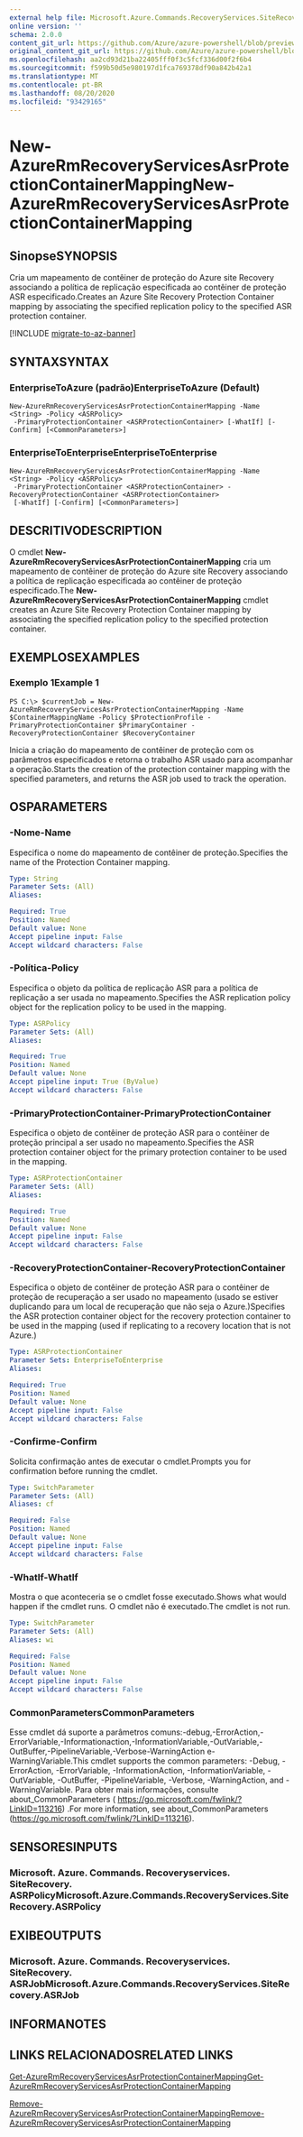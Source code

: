 ```yaml
---
external help file: Microsoft.Azure.Commands.RecoveryServices.SiteRecovery.dll-Help.xml
online version: ''
schema: 2.0.0
content_git_url: https://github.com/Azure/azure-powershell/blob/preview/src/ResourceManager/RecoveryServices.SiteRecovery/Commands.RecoveryServices.SiteRecovery/help/New-AzureRmRecoveryServicesAsrProtectionContainerMapping.md
original_content_git_url: https://github.com/Azure/azure-powershell/blob/preview/src/ResourceManager/RecoveryServices.SiteRecovery/Commands.RecoveryServices.SiteRecovery/help/New-AzureRmRecoveryServicesAsrProtectionContainerMapping.md
ms.openlocfilehash: aa2cd93d21ba22405fff0f3c5fcf336d00f2f6b4
ms.sourcegitcommit: f599b50d5e980197d1fca769378df90a842b42a1
ms.translationtype: MT
ms.contentlocale: pt-BR
ms.lasthandoff: 08/20/2020
ms.locfileid: "93429165"
---
```

# <span data-ttu-id="55f6a-101">New-AzureRmRecoveryServicesAsrProtectionContainerMapping</span><span class="sxs-lookup"><span data-stu-id="55f6a-101">New-AzureRmRecoveryServicesAsrProtectionContainerMapping</span></span>

## <span data-ttu-id="55f6a-102">Sinopse</span><span class="sxs-lookup"><span data-stu-id="55f6a-102">SYNOPSIS</span></span>
<span data-ttu-id="55f6a-103">Cria um mapeamento de contêiner de proteção do Azure site Recovery associando a política de replicação especificada ao contêiner de proteção ASR especificado.</span><span class="sxs-lookup"><span data-stu-id="55f6a-103">Creates an Azure Site Recovery Protection Container mapping by associating the specified replication policy to the specified ASR protection container.</span></span>

[!INCLUDE [migrate-to-az-banner](../../includes/migrate-to-az-banner.md)]

## <span data-ttu-id="55f6a-104">SYNTAX</span><span class="sxs-lookup"><span data-stu-id="55f6a-104">SYNTAX</span></span>

### <span data-ttu-id="55f6a-105">EnterpriseToAzure (padrão)</span><span class="sxs-lookup"><span data-stu-id="55f6a-105">EnterpriseToAzure (Default)</span></span>
```
New-AzureRmRecoveryServicesAsrProtectionContainerMapping -Name <String> -Policy <ASRPolicy>
 -PrimaryProtectionContainer <ASRProtectionContainer> [-WhatIf] [-Confirm] [<CommonParameters>]
```

### <span data-ttu-id="55f6a-106">EnterpriseToEnterprise</span><span class="sxs-lookup"><span data-stu-id="55f6a-106">EnterpriseToEnterprise</span></span>
```
New-AzureRmRecoveryServicesAsrProtectionContainerMapping -Name <String> -Policy <ASRPolicy>
 -PrimaryProtectionContainer <ASRProtectionContainer> -RecoveryProtectionContainer <ASRProtectionContainer>
 [-WhatIf] [-Confirm] [<CommonParameters>]
```

## <span data-ttu-id="55f6a-107">DESCRITIVO</span><span class="sxs-lookup"><span data-stu-id="55f6a-107">DESCRIPTION</span></span>
<span data-ttu-id="55f6a-108">O cmdlet **New-AzureRmRecoveryServicesAsrProtectionContainerMapping** cria um mapeamento de contêiner de proteção do Azure site Recovery associando a política de replicação especificada ao contêiner de proteção especificado.</span><span class="sxs-lookup"><span data-stu-id="55f6a-108">The **New-AzureRmRecoveryServicesAsrProtectionContainerMapping** cmdlet creates an Azure Site Recovery Protection Container mapping by associating the specified replication policy to the specified protection container.</span></span>

## <span data-ttu-id="55f6a-109">EXEMPLOS</span><span class="sxs-lookup"><span data-stu-id="55f6a-109">EXAMPLES</span></span>

### <span data-ttu-id="55f6a-110">Exemplo 1</span><span class="sxs-lookup"><span data-stu-id="55f6a-110">Example 1</span></span>
```
PS C:\> $currentJob = New-AzureRmRecoveryServicesAsrProtectionContainerMapping -Name $ContainerMappingName -Policy $ProtectionProfile -PrimaryProtectionContainer $PrimaryContainer -RecoveryProtectionContainer $RecoveryContainer
```

<span data-ttu-id="55f6a-111">Inicia a criação do mapeamento de contêiner de proteção com os parâmetros especificados e retorna o trabalho ASR usado para acompanhar a operação.</span><span class="sxs-lookup"><span data-stu-id="55f6a-111">Starts the creation of the protection container mapping with the specified parameters, and returns the ASR job used to track the operation.</span></span>

## <span data-ttu-id="55f6a-112">OS</span><span class="sxs-lookup"><span data-stu-id="55f6a-112">PARAMETERS</span></span>

### <span data-ttu-id="55f6a-113">-Nome</span><span class="sxs-lookup"><span data-stu-id="55f6a-113">-Name</span></span>
<span data-ttu-id="55f6a-114">Especifica o nome do mapeamento de contêiner de proteção.</span><span class="sxs-lookup"><span data-stu-id="55f6a-114">Specifies the name of the Protection Container mapping.</span></span>

```yaml
Type: String
Parameter Sets: (All)
Aliases: 

Required: True
Position: Named
Default value: None
Accept pipeline input: False
Accept wildcard characters: False
```

### <span data-ttu-id="55f6a-115">-Política</span><span class="sxs-lookup"><span data-stu-id="55f6a-115">-Policy</span></span>
<span data-ttu-id="55f6a-116">Especifica o objeto da política de replicação ASR para a política de replicação a ser usada no mapeamento.</span><span class="sxs-lookup"><span data-stu-id="55f6a-116">Specifies the ASR replication policy object for the replication policy to be used in the mapping.</span></span>

```yaml
Type: ASRPolicy
Parameter Sets: (All)
Aliases: 

Required: True
Position: Named
Default value: None
Accept pipeline input: True (ByValue)
Accept wildcard characters: False
```

### <span data-ttu-id="55f6a-117">-PrimaryProtectionContainer</span><span class="sxs-lookup"><span data-stu-id="55f6a-117">-PrimaryProtectionContainer</span></span>
<span data-ttu-id="55f6a-118">Especifica o objeto de contêiner de proteção ASR para o contêiner de proteção principal a ser usado no mapeamento.</span><span class="sxs-lookup"><span data-stu-id="55f6a-118">Specifies the ASR protection container object for the  primary protection container to be used in the mapping.</span></span>

```yaml
Type: ASRProtectionContainer
Parameter Sets: (All)
Aliases: 

Required: True
Position: Named
Default value: None
Accept pipeline input: False
Accept wildcard characters: False
```

### <span data-ttu-id="55f6a-119">-RecoveryProtectionContainer</span><span class="sxs-lookup"><span data-stu-id="55f6a-119">-RecoveryProtectionContainer</span></span>
<span data-ttu-id="55f6a-120">Especifica o objeto de contêiner de proteção ASR para o contêiner de proteção de recuperação a ser usado no mapeamento (usado se estiver duplicando para um local de recuperação que não seja o Azure.)</span><span class="sxs-lookup"><span data-stu-id="55f6a-120">Specifies the ASR protection container object for the  recovery protection container to be used in the mapping (used if replicating to a recovery location that is not Azure.)</span></span>

```yaml
Type: ASRProtectionContainer
Parameter Sets: EnterpriseToEnterprise
Aliases: 

Required: True
Position: Named
Default value: None
Accept pipeline input: False
Accept wildcard characters: False
```

### <span data-ttu-id="55f6a-121">-Confirme</span><span class="sxs-lookup"><span data-stu-id="55f6a-121">-Confirm</span></span>
<span data-ttu-id="55f6a-122">Solicita confirmação antes de executar o cmdlet.</span><span class="sxs-lookup"><span data-stu-id="55f6a-122">Prompts you for confirmation before running the cmdlet.</span></span>

```yaml
Type: SwitchParameter
Parameter Sets: (All)
Aliases: cf

Required: False
Position: Named
Default value: None
Accept pipeline input: False
Accept wildcard characters: False
```

### <span data-ttu-id="55f6a-123">-WhatIf</span><span class="sxs-lookup"><span data-stu-id="55f6a-123">-WhatIf</span></span>
<span data-ttu-id="55f6a-124">Mostra o que aconteceria se o cmdlet fosse executado.</span><span class="sxs-lookup"><span data-stu-id="55f6a-124">Shows what would happen if the cmdlet runs.</span></span> <span data-ttu-id="55f6a-125">O cmdlet não é executado.</span><span class="sxs-lookup"><span data-stu-id="55f6a-125">The cmdlet is not run.</span></span>

```yaml
Type: SwitchParameter
Parameter Sets: (All)
Aliases: wi

Required: False
Position: Named
Default value: None
Accept pipeline input: False
Accept wildcard characters: False
```

### <span data-ttu-id="55f6a-126">CommonParameters</span><span class="sxs-lookup"><span data-stu-id="55f6a-126">CommonParameters</span></span>
<span data-ttu-id="55f6a-127">Esse cmdlet dá suporte a parâmetros comuns:-debug,-ErrorAction,-ErrorVariable,-Informationaction,-InformationVariable,-OutVariable,-OutBuffer,-PipelineVariable,-Verbose-WarningAction e-WarningVariable.</span><span class="sxs-lookup"><span data-stu-id="55f6a-127">This cmdlet supports the common parameters: -Debug, -ErrorAction, -ErrorVariable, -InformationAction, -InformationVariable, -OutVariable, -OutBuffer, -PipelineVariable, -Verbose, -WarningAction, and -WarningVariable.</span></span> <span data-ttu-id="55f6a-128">Para obter mais informações, consulte about_CommonParameters ( https://go.microsoft.com/fwlink/?LinkID=113216) .</span><span class="sxs-lookup"><span data-stu-id="55f6a-128">For more information, see about_CommonParameters (https://go.microsoft.com/fwlink/?LinkID=113216).</span></span>

## <span data-ttu-id="55f6a-129">SENSORES</span><span class="sxs-lookup"><span data-stu-id="55f6a-129">INPUTS</span></span>

### <span data-ttu-id="55f6a-130">Microsoft. Azure. Commands. Recoveryservices. SiteRecovery. ASRPolicy</span><span class="sxs-lookup"><span data-stu-id="55f6a-130">Microsoft.Azure.Commands.RecoveryServices.SiteRecovery.ASRPolicy</span></span>

## <span data-ttu-id="55f6a-131">EXIBE</span><span class="sxs-lookup"><span data-stu-id="55f6a-131">OUTPUTS</span></span>

### <span data-ttu-id="55f6a-132">Microsoft. Azure. Commands. Recoveryservices. SiteRecovery. ASRJob</span><span class="sxs-lookup"><span data-stu-id="55f6a-132">Microsoft.Azure.Commands.RecoveryServices.SiteRecovery.ASRJob</span></span>

## <span data-ttu-id="55f6a-133">INFORMA</span><span class="sxs-lookup"><span data-stu-id="55f6a-133">NOTES</span></span>

## <span data-ttu-id="55f6a-134">LINKS RELACIONADOS</span><span class="sxs-lookup"><span data-stu-id="55f6a-134">RELATED LINKS</span></span>

[<span data-ttu-id="55f6a-135">Get-AzureRmRecoveryServicesAsrProtectionContainerMapping</span><span class="sxs-lookup"><span data-stu-id="55f6a-135">Get-AzureRmRecoveryServicesAsrProtectionContainerMapping</span></span>](./Get-AzureRmRecoveryServicesAsrProtectionContainerMapping.md)

[<span data-ttu-id="55f6a-136">Remove-AzureRmRecoveryServicesAsrProtectionContainerMapping</span><span class="sxs-lookup"><span data-stu-id="55f6a-136">Remove-AzureRmRecoveryServicesAsrProtectionContainerMapping</span></span>](./Remove-AzureRmRecoveryServicesAsrProtectionContainerMapping.md)
